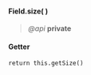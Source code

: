 #### Field.size(  )
> *@api* **private**   


<div class="code-header"> <h4>Getter</h4></div><pre class=" language-javascript"><code class="language-javascript">return this.getSize()
</code></pre>

<div class="code-header addGitHubLink" data-file="lib/field.js#L205"> &nbsp;</div><pre class=" language-javascript hideCode api"></pre> 
